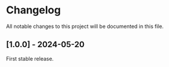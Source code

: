 # Changelog

All notable changes to this project will be documented in this file.

## [1.0.0] - 2024-05-20

First stable release.

